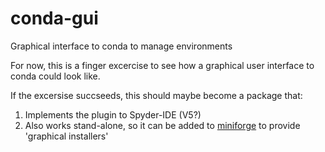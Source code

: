 # conda-gui
Graphical interface to conda to manage environments

For now, this is a finger excercise to see how a graphical user interface to conda could look like.

If the excersise succseeds, this should maybe become a package that:
1. Implements the plugin to Spyder-IDE (V5?)
2. Also works stand-alone, so it can be added to [miniforge](https://github.com/conda-forge/miniforge) to provide 'graphical installers'
